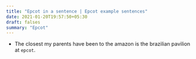 ```yaml
---
title: "Epcot in a sentence | Epcot example sentences"
date: 2021-01-20T19:57:50+05:30
draft: falses
summary: "Epcot"
---
```

- The closest my parents have been to the amazon is the brazilian pavilion at `epcot`.
                 
